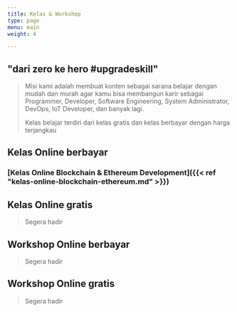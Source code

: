 ```yaml
---
title: Kelas & Workshop
type: page
menu: main
weight: 4

---
```


## "dari zero ke hero #upgradeskill"

> Misi kami adalah membuat konten sebagai sarana belajar dengan mudah dan murah agar kamu bisa membangun karir sebagai Programmer, Developer, Software Engineering, System Administrator, DevOps, IoT Developer, dan banyak lagi. 
> 
> Kelas belajar terdiri dari kelas gratis dan kelas berbayar dengan harga terjangkau

## Kelas Online berbayar

### [Kelas Online Blockchain & Ethereum Development]({{< ref "kelas-online-blockchain-ethereum.md" >}})

## Kelas Online gratis

> Segera hadir

## Workshop Online berbayar

> Segera hadir

## Workshop Online gratis

> Segera hadir